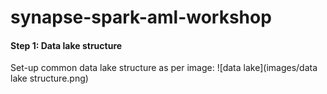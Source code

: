 # synapse-spark-aml-workshop

#### Step 1: Data lake structure
Set-up common data lake structure as per image:
![data lake](images/data lake structure.png)
